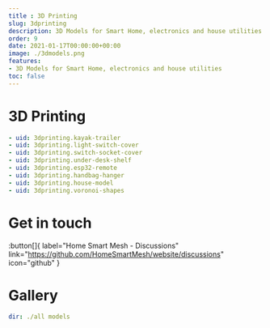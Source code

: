 ```yaml
---
title : 3D Printing
slug: 3dprinting
description: 3D Models for Smart Home, electronics and house utilities
order: 9
date: 2021-01-17T00:00:00+00:00
image: ./3dmodels.png
features:
- 3D Models for Smart Home, electronics and house utilities
toc: false
---
```


# 3D Printing

```yaml cards
- uid: 3dprinting.kayak-trailer
- uid: 3dprinting.light-switch-cover
- uid: 3dprinting.switch-socket-cover
- uid: 3dprinting.under-desk-shelf
- uid: 3dprinting.esp32-remote
- uid: 3dprinting.handbag-hanger
- uid: 3dprinting.house-model
- uid: 3dprinting.voronoi-shapes
```

# Get in touch
:button[]{ label="Home Smart Mesh - Discussions" link="https://github.com/HomeSmartMesh/website/discussions" icon="github" }

# Gallery

```yaml gallery
dir: ./all models
```
